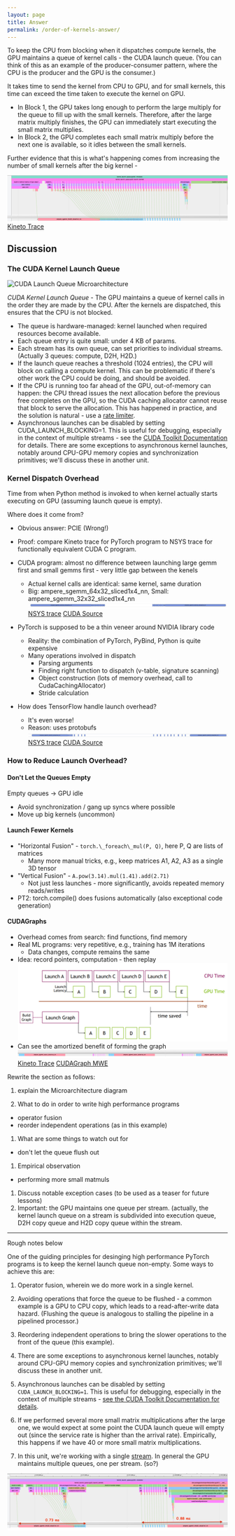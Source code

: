 ```yaml
---
layout: page
title: Answer
permalink: /order-of-kernels-answer/
---
```


To keep the CPU from blocking when it dispatches compute kernels, the GPU maintains a queue of kernel calls - the CUDA launch queue. (You can think of this as an example of the producer-consumer pattern, where the CPU is the producer and the GPU is the consumer.)

It takes time to send the kernel from CPU to GPU, and for small kernels, this time can exceed the time taken to execute the kernel on GPU. 

- In Block 1, the GPU takes long enough to perform the large multiply for the queue to fill up with the small kernels. Therefore, after the large matrix multiply finishes, the GPU can immediately start executing the small matrix multiplies.
- In Block 2, the GPU completes each small matrix multiply before the next one is available, so it idles between the small kernels.

Further evidence that this is what's happening comes from increasing the number of small kernels after the big kernel - 

![More Small Kernels - Separation Starts](/launch_queue/files/more_small_kernels.jpg?raw=true "More Small Kernels")
[Kineto Trace](/launch_queue/files/more_small_kernels.json "More Small Kernels Trace File")

## Discussion

### The CUDA Kernel Launch Queue 

![CUDA Launch Queue Microarchitecture](/launch_queue/files/cuda_launch_queue_uarch.jpg?raw=true "CUDA
Launch Queue Microarchitecture")

_CUDA Kernel Launch Queue_ - The GPU maintains a queue of kernel calls in the order they are made 
    by the CPU. After the kernels are dispatched, this ensures that the CPU is not blocked.
  - The queue is hardware-managed: kernel launched when required resources become available.
  - Each queue entry is quite small: under 4 KB of params. 
  - Each stream has its own queue, can set priorities to individual streams. (Actually 3 queues: compute, D2H, H2D.)
  - If the launch queue reaches a threshold (1024 entries), the CPU will block on
    calling a compute kernel. This can be problematic if there's other work the CPU could be doing,
    and should be avoided.
  - If the CPU is running too far ahead of the GPU, out-of-memory can happen: the CPU thread issues 
    the next allocation before the previous free completes on the GPU, so the CUDA caching 
    allocator cannot reuse that block to serve the allocation. This has happened in practice, and the
    solution is natural - use a [rate limiter](https://pytorch.s3.amazonaws.com/posters/ptc2022/E03.pdf).
 - Asynchronous launches can be disabled by setting CUDA\_LAUNCH\_BLOCKING=1. This is useful for debugging, especially in the context of multiple 
   streams - see the [CUDA Toolkit Documentation](https://docs.nvidia.com/cuda/cuda-c-programming-guide/index.html#concurrent-execution-host-device) 
   for details. There are some exceptions to asynchronous kernel launches, notably around CPU-GPU memory copies and synchronization primitives; 
   we'll discuss these in another unit.

### Kernel Dispatch Overhead

Time from when Python method is invoked to when kernel actually starts executing on GPU (assuming launch queue is empty).

Where does it come from?

 - Obvious answer: PCIE (Wrong!)
 - Proof: compare Kineto trace for PyTorch program to NSYS trace for functionally equivalent CUDA C program.
 - CUDA program: almost no difference between launching large gemm first and small gemms first - very little gap between the kenels
   - Actual kernel calls are identical: same kernel, same duration
   - Big: ampere\_sgemm\_64x32\_sliced1x4\_nn, Small: ampere\_sgemm\_32x32\_sliced1x4\_nn
![Native CUDA Launch Overhead](/launch_queue/files/native_cuda.jpg?raw=true "Native Cuda Launch Overhead")
[NSYS trace](/launch_queue/files/launchqueue.qdrep)
[CUDA Source](/launch_queue/files/launchqueue.cpp)

 - PyTorch is supposed to be a thin veneer around NVIDIA library code
   - Reality: the combination of PyTorch, PyBind, Python is quite expensive
   - Many operations involved in dispatch
     - Parsing arguments
     - Finding right function to dispatch (v-table, signature scanning)
     - Object construction (lots of memory overhead, call to CudaCachingAllocator)
     - Stride calculation
 - How does TensorFlow handle launch overhead?
   - It's even worse!
   - Reason: uses protobufs
![TensorFlow Launch Overhead](/launch_queue/tensorflow.jpg?raw=true "TensorFlow Launch Overhead")
[NSYS trace](/launch_queue/files/tf_profile.qdrep)
[CUDA Source](/launch_queue/files/tf_launch_queue.py)

### How to Reduce Launch Overhead?

#### Don't Let the Queues Empty

Empty queues -> GPU idle
- Avoid synchronization / gang up syncs where possible
- Move up big kernels (uncommon)

#### Launch Fewer Kernels

- "Horizontal Fusion" - `torch.\_foreach\_mul(P, Q)`, here P, Q are lists of matrices 
  - Many more manual tricks, e.g., keep matrices A1, A2, A3 as a single 3D tensor
- "Vertical Fusion" - `A.pow(3.14).mul(1.41).add(2.71)`
   - Not just less launches - more significantly, avoids repeated memory reads/writes
- PT2: torch.compile() does fusions automatically (also exceptional code generation)

#### CUDAGraphs

- Overhead comes from search: find functions, find memory
- Real ML programs: very repetitive, e.g., training has 1M iterations
  - Data changes, compute remains the same
- Idea: record pointers, computation - then replay
![CUDAGraph Idea](/launch_queue/files/cudagraph_blogpost.jpg?raw=true "CUDAGraph")
- Can see the amortized benefit of forming the graph 
![CUDAGraph Applied to MWE](/launch_queue/files/cudagraph_mwe.jpg?raw=true "CUDAGraph")
[Kineto Trace](/launch_queue/files/cudagraph_mwe.json)
[CUDAGraph MWE](/launch_queue/files/cudagraph_mwe.py)


Rewrite the section as follows:
1. explain the Microarchitecture diagram

1. What to do in order to write high performance programs
  - operator fusion
  - reorder independent operations (as in this example)
1. What are some things to watch out for
  - don't let the queue flush out
1. Empirical observation
  - performing more small matmuls

1. Discuss notable exception cases (to be used as a teaser for future lessons)
1. Important: the GPU maintains one queue per stream. (actually, the kernel launch queue on a stream
  is subdivided into execution queue, D2H copy queue and H2D copy queue within the stream.


---
Rough notes below



One of the guiding principles for desinging high performance PyTorch programs is to keep the
kernel launch queue non-empty. Some ways to achieve this are:

1. Operator fusion, wherein we do more work in a single kernel.
1. Avoiding operations that force the queue to be flushed - a common example is a GPU to CPU copy,
   which leads to a read-after-write data hazard. (Flushing the queue is analogous to stalling the
   pipeline in a pipelined processor.)
1. Reordering independent operations to bring the slower operations to the front of the queue (this
    example).

1. There are some exceptions to asynchronous kernel launches, notably around CPU-GPU memory copies
  and synchronization primitives; we'll discuss these in another unit.

1. Asynchronous launches can be disabled by setting `CUDA_LAUNCH_BLOCKING=1`. This is useful for
   debugging, especially in the context of multiple streams - [see the CUDA Toolkit Documentation
   for details](https://docs.nvidia.com/cuda/cuda-c-programming-guide/index.html#concurrent-execution-host-device).


1. If we performed several more small matrix multiplications after the large one, we would expect at
   some point the CUDA launch queue will empty out (since the service rate is higher than the
   arrival rate). Empirically, this happens if we have 40 or more small matrix multiplications.

1. In this unit, we're working with a single
   [stream](https://docs.nvidia.com/cuda/cuda-c-programming-guide/index.html#streams). In general
   the GPU maintains multiple queues, one per stream. (so?)

<!--- from https://slideplayer.com/slide/8211225/ -->
<!--- see also http://xzt102.github.io/publications/2018_GPGPU_Sooraj.pdf -->
<!--

- NVIDIA offers a timeline viewer called NSIGHT that's analogous to Kineto, though less tightly coupled to PyTorch. Here's an NSIGHT trace that provides ground truth for the program we studied - it shows Kineto has high fidelity.
![NSIGHT Trace for Kernel Launch](nsight-launch-queue.jpg?raw=true "NSIGHT Trace for Kernel Launch")


- TODO: from Yueming, add NSIGHT traces, understand what is happening there (sending multiple kernels in one shot?)
- TODO: cudnn optimization enable, see if that leads to pytorch matching CUDA code
- TODO: summarize jason/kimish insights into launch overhead
- TODO: see if we can trace PCIE to see how much that contributes and if CUDA graph/CUDA code do group transactions
- TODO: explain need for Kineto and CUPTI - profiler is not enough
-->


![CUDA Launch Queue Trace](/launch_queue/cuda_launch_queue.jpg?raw=true "CUDA Launch Queue Trace")

